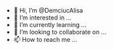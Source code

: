 - 👋 Hi, I’m @DemciucAlisa
- 👀 I’m interested in ...
- 🌱 I’m currently learning ...
- 💞️ I’m looking to collaborate on ...
- 📫 How to reach me ...

<!---
DemciucAlisa/DemciucAlisa is a ✨ special ✨ repository because its `README.md` (this file) appears on your GitHub profile.
You can click the Preview link to take a look at your changes.
--->

